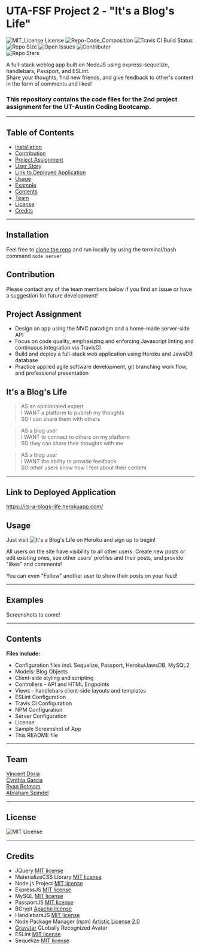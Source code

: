 # UTA-FSF Project 2 - "It's a Blog's Life" 
 ![MIT_License License](https://img.shields.io/badge/License-MIT_License-brightgreen)
 ![Repo-Code_Composition](https://img.shields.io/github/languages/top/Cenzo-cmd/Project-2) 
 ![Travis CI Build Status](https://img.shields.io/travis/Cenzo-cmd/Project-2)
 ![Repo Size](https://img.shields.io/github/repo-size/Cenzo-cmd/Project-2)
 ![Open Issues](https://img.shields.io/github/issues/Cenzo-cmd/Project-2)
 ![Contributor](https://img.shields.io/github/contributors/cenzo-cmd/project-2)  
 ![Repo Stars](https://img.shields.io/github/stars/cenzo-cmd/project-2?style=social)
  

A full-stack weblog app built on NodeJS using express-sequelize, handlebars, Passport, and ESLint.  
Share your thoughts, find new friends, and give feedback to other's content in the form of comments and likes!


### This repository contains the code files for the 2nd project assignment for the UT-Austin Coding Bootcamp.

---


## Table of Contents

* [Installation](#Installation)  
* [Contribution](#Contribution)  
* [Project Assignment](#Project-Assignment)  
* [User Story](#It's-a-Blog's-Life)  
* [Link to Deployed Application](#Link-to-Deployed-Application)  
* [Usage](#Usage)  
* [Example](#Example)  
* [Contents](#Contents)  
* [Team](#Author)  
* [License](#License)  
* [Credits](#Credits)  
  
 ---
 
 
## Installation

Feel free to [clone the repo](https://github.com/Cenzo-cmd/Project-2) and run locally by using the terminal/bash command `node server`

## Contribution

Please contact any of the team members below if you find an issue or have a suggestion for future development!
 
## Project Assignment

- Design an app using the MVC paradigm and a home-made server-side API
- Focus on code quality, emphasizing and enforcing Javascript linting and continuous integration via TravisCI
- Build and deploy a full-stack web application using Heroku and JawsDB database  
- Practice applied agile software development, git branching work flow, and professional presentation  


## It's a Blog's Life

>AS an opinionated expert  
>I WANT a platform to publish my thoughts  
>SO I can share them with others  

>AS a blog user  
>I WANT to connect to others on my platform  
>SO they can share their thoughts with me  

>AS a blog user  
>I WANT the ability to provide feedback  
>SO other users know how I feel about their content  


---

## Link to Deployed Application

https://its-a-blogs-life.herokuapp.com/


## Usage 

Just visit ![It's a Blog's Life](https://dashboard.heroku.com/apps/its-a-blogs-life) on Heroku and sign up to begin!  
  
All users on the site have visibility to all other users. Create new posts or edit existing ones, see other users' profiles and their posts, and provide "likes" and comments!  

You can even "Follow" another user to show their posts on your feed!

---

## Examples

Screenshots to come!

---

## Contents
**Files include:**
* Configuration files incl. Sequelize, Passport, Heroku/JawsDB, MySQL2
* Models: Blog Objects
* Client-side styling and scripting
* Controllers - API and HTML Engpoints
* Views - handlebars client-side layouts and templates
* ESLint Configuration
* Travis CI Configuration
* NPM Configuration
* Server Configuration
* License
* Sample Screenshot of App 
* This README file

---

## Team
[Vincent Doria](https://github.com/Cenzo-cmd)  
[Cynthia Garcia](https://github.com/caersun)  
[Ryan Rotmam](https://github.com/ryanrotman)  
[Abraham Spindel](https://github.com/abraspin)

---

## License
![MIT License](https://github.com/Cenzo-cmd/Project-2/blob/main/LICENSE)

---

## Credits
* JQuery [MIT license](https://jquery.org/license/)   
* MaterializeCSS Library [MIT license](https://github.com/Dogfalo/materialize/blob/master/LICENSE)    
* Node.js Project [MIT license](https://raw.githubusercontent.com/nodejs/node/master/LICENSE)   
* ExpressJS [MIT license](https://github.com/expressjs/express/blob/HEAD/LICENSE)   
* MySQL [MIT license](https://github.com/mysqljs/mysql/blob/master/License)  
* PassportJS [MIT license](https://github.com/jaredhanson/passport/blob/master/LICENSE)  
* BCrypt [Apache license]( https://github.com/patrickfav/bcrypt/blob/master/LICENSE) 
* HandlebarsJS [MIT license]( https://github.com/handlebars-lang/handlebars.js/blob/master/LICENSE) 
* Node Package Manager (npm) [Artistic License 2.0](https://www.npmjs.com/policies/npm-license)  
* [Gravatar](http://en.gravatar.com/) GLobally Recognized Avatar
* ESLint [MIT license](https://github.com/eslint/eslint/blob/master/LICENSE)
* Sequelize [MIT license](https://github.com/sequelize/sequelize/blob/master/LICENSE)

